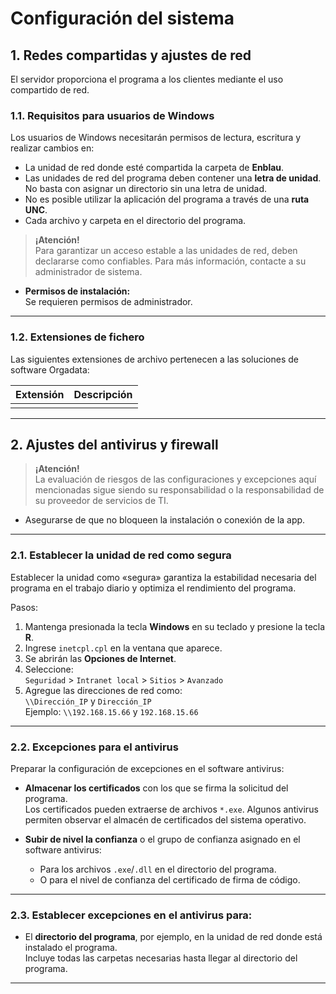 # Configuración del sistema


## 1. Redes compartidas y ajustes de red

El servidor proporciona el programa a los clientes mediante el uso compartido de red.

### 1.1. Requisitos para usuarios de Windows

Los usuarios de Windows necesitarán permisos de lectura, escritura y realizar cambios en:

- La unidad de red donde esté compartida la carpeta de **Enblau**.
- Las unidades de red del programa deben contener una **letra de unidad**. No basta con asignar un directorio sin una letra de unidad.
- No es posible utilizar la aplicación del programa a través de una **ruta UNC**.
- Cada archivo y carpeta en el directorio del programa.

> **¡Atención!**  
> Para garantizar un acceso estable a las unidades de red, deben declararse como confiables. Para más información, contacte a su administrador de sistema.

- **Permisos de instalación:**  
  Se requieren permisos de administrador.

---

### 1.2. Extensiones de fichero

Las siguientes extensiones de archivo pertenecen a las soluciones de software Orgadata:

| Extensión | Descripción                                      |
|----------|--------------------------------------------------|
|     |                                    |

---

## 2. Ajustes del antivirus y firewall

> **¡Atención!**  
> La evaluación de riesgos de las configuraciones y excepciones aquí mencionadas sigue siendo su responsabilidad o la responsabilidad de su proveedor de servicios de TI.

- Asegurarse de que no bloqueen la instalación o conexión de la app.

---

### 2.1. Establecer la unidad de red como segura

Establecer la unidad como «segura» garantiza la estabilidad necesaria del programa en el trabajo diario y optimiza el rendimiento del programa.

 Pasos:

1. Mantenga presionada la tecla **Windows** en su teclado y presione la tecla **R**.
2. Ingrese `inetcpl.cpl` en la ventana que aparece.
3. Se abrirán las **Opciones de Internet**.
4. Seleccione:  
   `Seguridad` > `Intranet local` > `Sitios` > `Avanzado`
5. Agregue las direcciones de red como:  
   `\\Dirección_IP` y `Dirección_IP`  
   Ejemplo: `\\192.168.15.66` y `192.168.15.66`

---

### 2.2. Excepciones para el antivirus

 Preparar la configuración de excepciones en el software antivirus:

- **Almacenar los certificados** con los que se firma la solicitud del programa.  
  Los certificados pueden extraerse de archivos `*.exe`. Algunos antivirus permiten observar el almacén de certificados del sistema operativo.

- **Subir de nivel la confianza** o el grupo de confianza asignado en el software antivirus:
  - Para los archivos `.exe`/`.dll` en el directorio del programa.
  - O para el nivel de confianza del certificado de firma de código.

---

### 2.3. Establecer excepciones en el antivirus para:

- El **directorio del programa**, por ejemplo, en la unidad de red donde está instalado el programa.  
  Incluye todas las carpetas necesarias hasta llegar al directorio del programa.

---

